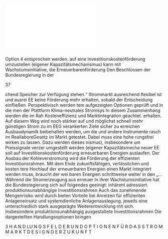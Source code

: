 ![./pages/page39.pdf](../assets/./pages/page39.pdf)




Option 4 entsprochen werden.
auf eine Investitionskostenförderung umzustellen (eigener Kapazitätsmechanismus) kann mit
Wachstumsinitiative, die Erneuerbarenförderung
Den Beschlüssen der Bundesregierung in der

37

chend Speicher zur Verfügung stehen.“
Strommarkt ausreichend flexibel ist und ausrei­
EE keine Förderung mehr erhalten, sobald der
Entscheidung einfließen. Perspektivisch werden
tem aufgezeigten Optionen geprüft und in die
men der Plattform Klima-neutrales Stromsys­
In diesem Zusammenhang werden die im Rah­
Kosteneffizienz und Marktintegration geachtet.
erhalten. Auf diesem Weg wird noch stärker auf
und möglichst schnell mehr günstigen Strom zu
im EEG verankerten Ziele sicher zu erreichen
Ausbaudynamik beibehalten werden, um die
und andere Instrumente rasch im ReallaboreGesetz im Markt getestet. Dabei muss eine hohe
rungsfrei wirken zu lassen. Dazu werden dieses
nismus), insbesondere um Preissignale verzer­
umgestellt werden (eigener Kapazitätsmecha­
neuer EE soll auf Investitionskostenförderung
erneuerbaren Energien auslaufen. Der Ausbau
der Kohleverstromung wird die Förderung der
effizienten Investitionsrahmen. Mit dem Ende
zukunftsfähigen, verlässlichen und kosten­
tere Hochlauf der erneuerbaren Energien einen
Markt integriert werden muss, braucht der wei­
baren Energien schrittweise weiter in den
„…Während die Stromerzeugung aus erneuer­
In ihrer Wachstumsinitiative hat die Bundesregierung sich auf folgendes geeinigt:
inhärent adressiert.
produktionsunabhängige Investitionsrahmen
Auch das zunehmende Mengenrisiko wird durch
bieten Vorteile bei Anreizen für effizienten Anlageneinsatz und systemdienliche Anlagenauslegung.
jeweils eine unterschiedlich stark ausgeprägte Weiterentwicklung mit sich. Insbesondere produktionsunabhängig ausgestaltete Investitionsrahmen
Die dargestellten Handlungsoptionen bringen

3 H A N D LU N G S F E L D E R U N D O P T I O N E N F Ü R D A S S T R O M M A R K T D E S I G N D E R Z U K U N F T
